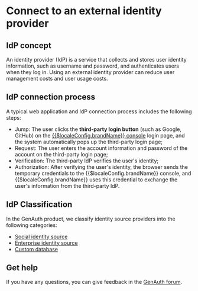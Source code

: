 # Connect to an external identity provider

<LastUpdated/>

## IdP concept

An identity provider (IdP) is a service that collects and stores user identity information, such as username and password, and authenticates users when they log in. Using an external identity provider can reduce user management costs and user usage costs.

## IdP connection process

A typical web application and IdP connection process includes the following steps:

- Jump: The user clicks the **third-party login button** (such as Google, GitHub) on the [{{$localeConfig.brandName}} console](https://www.genauth.ai/) login page, and the system automatically pops up the third-party login page;
- Request: The user enters the account information and password of the account on the third-party login page;
- Verification: The third-party IdP verifies the user's identity;
- Authorization: After verifying the user's identity, the browser sends the temporary credentials to the {{$localeConfig.brandName}} console, and {{$localeConfig.brandName}} uses this credential to exchange the user's information from the third-party IdP.

## IdP Classification

In the GenAuth product, we classify identity source providers into the following categories:

- [Social identity source](./social.md)
- [Enterprise identity source](./enterprise.md)
- [Custom database](/guides/database-connection/overview.md)

## Get help

If you have any questions, you can give feedback in the [GenAuth forum](https://forum.genauth.ai/).
